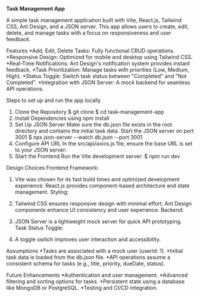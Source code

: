 **Task Management App**

A simple task management application built with Vite, React.js, Tailwind CSS, Ant Design, and a JSON server. This app allows users to create, edit, delete, and manage tasks with a focus on responsiveness and user feedback.

Features
*Add, Edit, Delete Tasks: Fully functional CRUD operations.
*Responsive Design: Optimized for mobile and desktop using Tailwind CSS.
*Real-Time Notifications: Ant Design's notification system provides instant feedback.
*Task Prioritization: Manage tasks with priorities (Low, Medium, High).
*Status Toggle: Switch task status between "Completed" and "Not Completed".
*Integration with JSON Server: A mock backend for seamless API operations.


Steps to set up and run the app locally
1. Clone the Repository
   $ git clone <repository-url>
   $ cd task-management-app
2. Install Dependencies using npm install
3.  Set Up JSON Server
Make sure the db.json file exists in the root directory and contains the initial task data. Start the JSON server on port 3001
$ npx json-server --watch db.json --port 3001
4. Configure API URL
In the src/api/axios.js file, ensure the base URL is set to your JSON server:
5. Start the Frontend
Run the Vite development server: $ npm run dev


Design Choices
Frontend Framework:

1. Vite was chosen for its fast build times and optimized development experience.
React.js provides component-based architecture and state management.
Styling:

2. Tailwind CSS ensures responsive design with minimal effort.
Ant Design components enhance UI consistency and user experience.
Backend:

3. JSON Server is a lightweight mock server for quick API prototyping.
Task Status Toggle:

4. A toggle switch improves user interaction and accessibility.


Assumptions
*Tasks are associated with a mock user (userId: 1).
*Initial task data is loaded from the db.json file.
*API operations assume a consistent schema for tasks (e.g., title, priority, dueDate, status).

Future Enhancements
*Authentication and user management.
*Advanced filtering and sorting options for tasks.
*Persistent state using a database like MongoDB or PostgreSQL.
*Testing and CI/CD integration.

